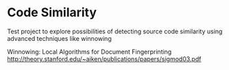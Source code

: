 # Code Similarity
Test project to explore possibilities of detecting source code similarity using
advanced techniques like winnowing

Winnowing: Local Algorithms for Document Fingerprinting
http://theory.stanford.edu/~aiken/publications/papers/sigmod03.pdf